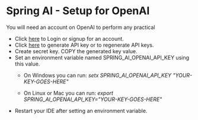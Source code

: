 # Spring AI - Setup for OpenAI
You will need an account on OpenAI to perform any practical

- Click [here](https://platform.openai.com/signup) to Login or signup for an account.
- Click [here](https://platform.openai.com/api-keys) to generate API key or to regenerate API keys.
- Create secret key. COPY the generated key value.
- Set an environment variable named SPRING_AI_OPENAI_API_KEY using this value. 
    - On Windows you can run:
        *setx SPRING_AI_OPENAI_API_KEY "YOUR-KEY-GOES-HERE"*

    - On Linux or Mac you can run:
         *export SPRING_AI_OPENAI_API_KEY="YOUR-KEY-GOES-HERE"*
- Restart your IDE after setting an environment variable.